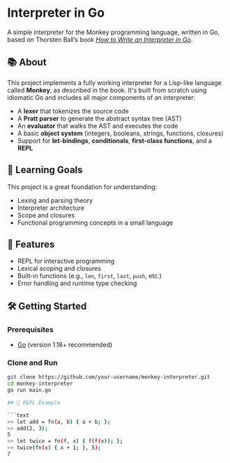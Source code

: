 # Interpreter in Go

A simple interpreter for the Monkey programming language, written in Go, based on Thorsten Ball’s book [*How to Write an Interpreter in Go*](https://interpreterbook.com/).

## 📚 About

This project implements a fully working interpreter for a Lisp-like language called **Monkey**, as described in the book. It's built from scratch using idiomatic Go and includes all major components of an interpreter:

- A **lexer** that tokenizes the source code  
- A **Pratt parser** to generate the abstract syntax tree (AST)  
- An **evaluator** that walks the AST and executes the code  
- A basic **object system** (integers, booleans, strings, functions, closures)  
- Support for **let-bindings**, **conditionals**, **first-class functions**, and a **REPL**

## 🧠 Learning Goals

This project is a great foundation for understanding:

- Lexing and parsing theory
- Interpreter architecture
- Scope and closures
- Functional programming concepts in a small language
  
## 🚀 Features

- REPL for interactive programming  
- Lexical scoping and closures  
- Built-in functions (e.g., `len`, `first`, `last`, `push`, etc.)  
- Error handling and runtime type checking  

## 🛠️ Getting Started

### Prerequisites

- [Go](https://golang.org/dl/) (version 1.18+ recommended)

### Clone and Run

```bash
git clone https://github.com/your-username/monkey-interpreter.git
cd monkey-interpreter
go run main.go

## 🧪 REPL Example

```text
>> let add = fn(a, b) { a + b; };
>> add(2, 3);
5
>> let twice = fn(f, x) { f(f(x)); };
>> twice(fn(x) { x + 1; }, 5);
7


